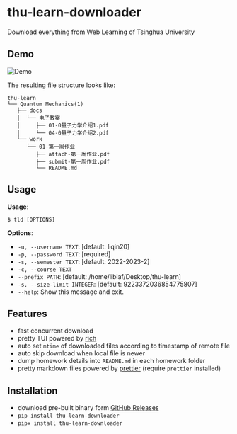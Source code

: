 # thu-learn-downloader

Download everything from Web Learning of Tsinghua University

## Demo

![Demo](https://cdn.liblaf.me/image/2023/06/06/2023-06-06-23-25-02.gif)

The resulting file structure looks like:

```
thu-learn
└── Quantum Mechanics(1)
   ├── docs
   │  └── 电子教案
   │     ├── 01-0量子力学介绍1.pdf
   │     └── 04-0量子力学介绍2.pdf
   └── work
      └── 01-第一周作业
         ├── attach-第一周作业.pdf
         ├── submit-第一周作业.pdf
         └── README.md
```

## Usage

**Usage**:

```console
$ tld [OPTIONS]
```

**Options**:

- `-u, --username TEXT`: [default: liqin20]
- `-p, --password TEXT`: [required]
- `-s, --semester TEXT`: [default: 2022-2023-2]
- `-c, --course TEXT`
- `--prefix PATH`: [default: /home/liblaf/Desktop/thu-learn]
- `-s, --size-limit INTEGER`: [default: 9223372036854775807]
- `--help`: Show this message and exit.

## Features

- fast concurrent download
- pretty TUI powered by [rich](https://github.com/Textualize/rich)
- auto set `mtime` of downloaded files according to timestamp of remote file
- auto skip download when local file is newer
- dump homework details into `README.md` in each homework folder
- pretty markdown files powered by [prettier](https://prettier.io) (require `prettier` installed)

## Installation

- download pre-built binary form [GitHub Releases](https://github.com/liblaf/thu-learn-downloader/releases)
- `pip install thu-learn-downloader`
- `pipx install thu-learn-downloader`

